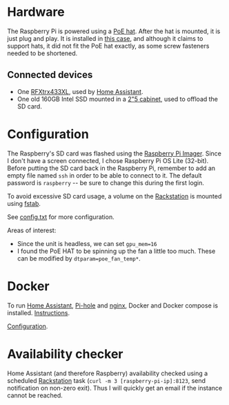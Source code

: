 # Hardware

The Raspberry Pi is powered using a [PoE hat](https://www.proshop.no/Mini-PC-Android-Raspberry-Pi/Raspberry-Pi-PoE-HAT/2964666). After the hat is mounted, it is just plug and play. It is installed in [this case](https://www.komplett.no/product/1162231?noredirect=true), and although it claims to support hats, it did not fit the PoE hat exactly, as some screw fasteners needed to be shortened.

## Connected devices

- One [RFXtrx433XL](http://www.rfxcom.com/RFXtrx433XL), used by [Home Assistant](https://github.com/bnordli/home/blob/main/homeassistant/RFXtrx443XL.md).
- One old 160GB Intel SSD mounted in a [2"5 cabinet](https://www.komplett.no/product/760841?noredirect=true), used to offload the SD card.

# Configuration

The Raspberry's SD card was flashed using the [Raspberry Pi Imager](https://www.raspberrypi.org/software/). Since I don't have a screen connected, I chose Raspberry Pi OS Lite (32-bit). Before putting the SD card back in the Raspberry Pi, remember to add an empty file named `ssh` in order to be able to connect to it. The default password is `raspberry` -- be sure to change this during the first login.

To avoid excessive SD card usage, a volume on the [Rackstation](../rackstation) is mounted using [fstab](fstab).

See [config.txt](config.txt) for more configuration.

Areas of interest:
* Since the unit is headless, we can set `gpu_mem=16`
* I found the PoE HAT to be spinning up the fan a little too much. These can be modified by `dtparam=poe_fan_temp*`.

# Docker

To run [Home Assistant](../homeassistant), [Pi-hole](../pihole) and [nginx](../nginx), Docker and Docker compose is installed. [Instructions](https://docs.docker.com/compose/install/).

[Configuration](docker).

# Availability checker

Home Assistant (and therefore Raspberry) availability checked using a scheduled [Rackstation](../rackstation) task (`curl -m 3 [raspberry-pi-ip]:8123`, send notification on non-zero exit). Thus I will quickly get an email if the instance cannot be reached.
